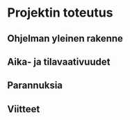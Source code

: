 # Projektin toteutus

## Ohjelman yleinen rakenne

## Aika- ja tilavaativuudet

## Parannuksia

## Viitteet
